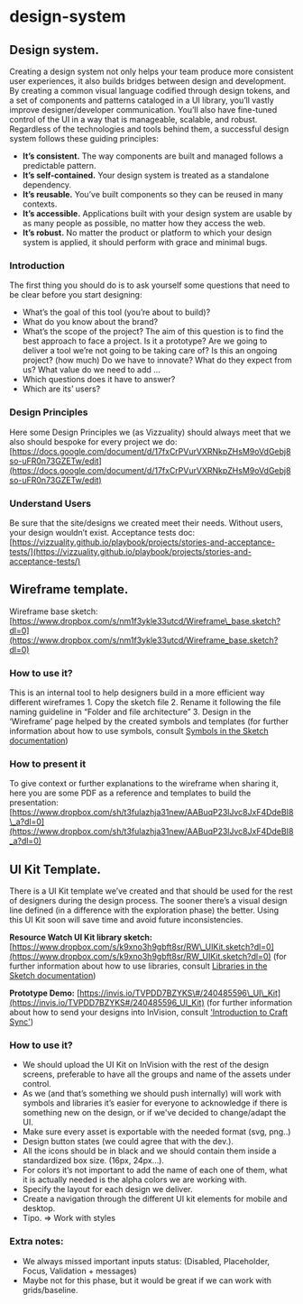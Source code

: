 # design-system

## Design system.

Creating a design system not only helps your team produce more consistent user experiences, it also builds bridges between design and development. By creating a common visual language codified through design tokens, and a set of components and patterns cataloged in a UI library, you’ll vastly improve designer/developer communication. You’ll also have fine-tuned control of the UI in a way that is manageable, scalable, and robust. Regardless of the technologies and tools behind them, a successful design system follows these guiding principles:

* **It’s consistent.** The way components are built and managed follows a predictable pattern.
* **It’s self-contained.** Your design system is treated as a standalone dependency.
* **It’s reusable.** You’ve built components so they can be reused in many contexts.
* **It’s accessible.** Applications built with your design system are usable by as many people as possible, no matter how they access the web.
* **It’s robust.** No matter the product or platform to which your design system is applied, it should perform with grace and minimal bugs.

### Introduction

The first thing you should do is to ask yourself some questions that need to be clear before you start designing:

* What’s the goal of this tool \(you’re about to build\)?
* What do you know about the brand?
* What’s the scope of the project? The aim of this question is to find the best approach to face a project. Is it a prototype? Are we going to deliver a tool we’re not going to be taking care of? Is this an ongoing project? \(how much\) Do we have to innovate? What do they expect from us? What value do we need to add ... 
* Which questions does it have to answer?
* Which are its’ users?

### Design Principles

Here some Design Principles we \(as Vizzuality\) should always meet that we also should bespoke for every project we do: [https://docs.google.com/document/d/17fxCrPVurVXRNkpZHsM9oVdGebj8so-uFR0n73GZETw/edit](https://docs.google.com/document/d/17fxCrPVurVXRNkpZHsM9oVdGebj8so-uFR0n73GZETw/edit)

### Understand Users

Be sure that the site/designs we created meet their needs. Without users, your design wouldn’t exist. Acceptance tests doc: [https://vizzuality.github.io/playbook/projects/stories-and-acceptance-tests/](https://vizzuality.github.io/playbook/projects/stories-and-acceptance-tests/)

## Wireframe template.

Wireframe base sketch: [https://www.dropbox.com/s/nm1f3ykle33utcd/Wireframe\_base.sketch?dl=0](https://www.dropbox.com/s/nm1f3ykle33utcd/Wireframe_base.sketch?dl=0)

### How to use it?

This is an internal tool to help designers build in a more efficient way different wireframes 1. Copy the sketch file 2. Rename it following the file naming guideline in “Folder and file architecture” 3. Design in the ‘Wireframe’ page helped by the created symbols and templates \(for further information about how to use symbols, consult [Symbols in the Sketch documentation](https://sketchapp.com/docs/symbols/)\)

### How to present it

To give context or further explanations to the wireframe when sharing it, here you are some PDF as a reference and templates to build the presentation: [https://www.dropbox.com/sh/t3fulazhja31new/AABuqP23lJvc8JxF4DdeBI8\_a?dl=0](https://www.dropbox.com/sh/t3fulazhja31new/AABuqP23lJvc8JxF4DdeBI8_a?dl=0)

## UI Kit Template.

There is a UI Kit template we’ve created and that should be used for the rest of designers during the design process. The sooner there’s a visual design line defined \(in a difference with the exploration phase\) the better. Using this UI Kit soon will save time and avoid future inconsistencies.

**Resource Watch UI Kit library sketch:** [https://www.dropbox.com/s/k9xno3h9gbft8sr/RW\_UIKit.sketch?dl=0](https://www.dropbox.com/s/k9xno3h9gbft8sr/RW_UIKit.sketch?dl=0) \(for further information about how to use libraries, consult [Libraries in the Sketch documentation](https://sketchapp.com/docs/libraries/)\)

**Prototype Demo:** [https://invis.io/TVPDD7BZYKS\#/240485596\_UI\_Kit](https://invis.io/TVPDD7BZYKS#/240485596_UI_Kit) \(for further information about how to send your designs into InVision, consult ['Introduction to Craft Sync'](https://support.invisionapp.com/hc/en-us/articles/210310026-Introduction-to-the-Craft-Sync-plugin)\)

### How to use it?

* We should upload the UI Kit on InVision with the rest of the design screens, preferable to have all the groups and name of the assets under control.
* As we \(and that’s something we should push internally\) will work with symbols and libraries it’s easier for everyone to acknowledge if there is something new on the design, or if we've decided to change/adapt the UI.
* Make sure every asset is exportable with the needed format \(svg, png..\)
* Design button states \(we could agree that with the dev.\). 
* All the icons should be in black and we should contain them inside a standardized box size. \(16px, 24px…\). 
* For colors it’s not important to add the name of each one of them, what it is actually needed is the alpha colors we are working with.
* Specify the layout for each design we deliver. 
* Create a navigation through the different UI kit elements for mobile and desktop.
* Tipo. =&gt; Work with styles

### Extra notes:

* We always missed important inputs status: \(Disabled, Placeholder, Focus, Validation + messages\)
* Maybe not for this phase, but it would be great if we can work with grids/baseline.

